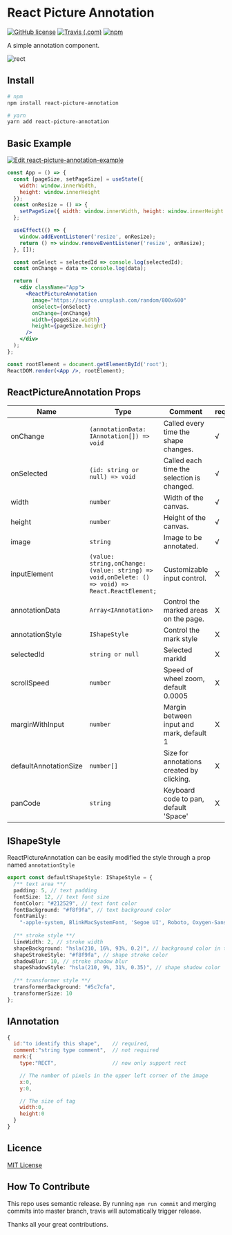 # React Picture Annotation

[![GitHub license](https://img.shields.io/badge/license-MIT-blue.svg)](https://github.com/kunduin/react-picture-annotation/blob/master/LICENSE) [![Travis (.com)](https://img.shields.io/travis/com/kunduin/react-picture-annotation.svg)](https://travis-ci.com/Kunduin/react-picture-annotation) [![npm](https://img.shields.io/npm/v/react-picture-annotation.svg)](https://www.npmjs.com/package/react-picture-annotation)

A simple annotation component.

![rect](./doc/rect.gif)

## Install

```Bash
# npm
npm install react-picture-annotation

# yarn
yarn add react-picture-annotation
```

## Basic Example

[![Edit react-picture-annotation-example](https://codesandbox.io/static/img/play-codesandbox.svg)](https://codesandbox.io/s/react-picture-annotation-example-cw49e?fontsize=14)

```jsx
const App = () => {
  const [pageSize, setPageSize] = useState({
    width: window.innerWidth,
    height: window.innerHeight
  });
  const onResize = () => {
    setPageSize({ width: window.innerWidth, height: window.innerHeight });
  };

  useEffect(() => {
    window.addEventListener('resize', onResize);
    return () => window.removeEventListener('resize', onResize);
  }, []);

  const onSelect = selectedId => console.log(selectedId);
  const onChange = data => console.log(data);

  return (
    <div className="App">
      <ReactPictureAnnotation
        image="https://source.unsplash.com/random/800x600"
        onSelect={onSelect}
        onChange={onChange}
        width={pageSize.width}
        height={pageSize.height}
      />
    </div>
  );
};

const rootElement = document.getElementById('root');
ReactDOM.render(<App />, rootElement);
```

## ReactPictureAnnotation Props

| Name                  | Type                                                                                            | Comment                                    | required |
| --------------------- | ----------------------------------------------------------------------------------------------- | ------------------------------------------ | -------- |
| onChange              | `(annotationData: IAnnotation[]) => void`                                                       | Called every time the shape changes.       | √        |
| onSelected            | `(id: string or null) => void`                                                                  | Called each time the selection is changed. | √        |
| width                 | `number`                                                                                        | Width of the canvas.                       | √        |
| height                | `number`                                                                                        | Height of the canvas.                      | √        |
| image                 | `string`                                                                                        | Image to be annotated.                     | √        |
| inputElement          | `(value: string,onChange: (value: string) => void,onDelete: () => void) => React.ReactElement;` | Customizable input control.                | X        |
| annotationData        | `Array<IAnnotation>`                                                                            | Control the marked areas on the page.      | X        |
| annotationStyle       | `IShapeStyle`                                                                                   | Control the mark style                     | X        |
| selectedId            | `string or null`                                                                                | Selected markId                            | X        |
| scrollSpeed           | `number`                                                                                        | Speed of wheel zoom, default 0.0005        | X        |
| marginWithInput       | `number`                                                                                        | Margin between input and mark, default 1   | X        |
| defaultAnnotationSize | `number[]`                                                                                      | Size for annotations created by clicking.  | X        |
| panCode               | `string`                                                                                        | Keyboard code to pan, default 'Space'      | X        |

## IShapeStyle

ReactPictureAnnotation can be easily modified the style through a prop named `annotationStyle`                                                                                      

```typescript
export const defaultShapeStyle: IShapeStyle = {
  /** text area **/
  padding: 5, // text padding
  fontSize: 12, // text font size
  fontColor: "#212529", // text font color
  fontBackground: "#f8f9fa", // text background color
  fontFamily:
    "-apple-system, BlinkMacSystemFont, 'Segoe UI', Roboto, Oxygen-Sans, Ubuntu, Cantarell, 'Helvetica Neue', Helvetica, Arial, sans-serif",
  
  /** stroke style **/
  lineWidth: 2, // stroke width
  shapeBackground: "hsla(210, 16%, 93%, 0.2)", // background color in the middle of the marker
  shapeStrokeStyle: "#f8f9fa", // shape stroke color
  shadowBlur: 10, // stroke shadow blur
  shapeShadowStyle: "hsla(210, 9%, 31%, 0.35)", // shape shadow color
  
  /** transformer style **/
  transformerBackground: "#5c7cfa",
  transformerSize: 10
};
```

## IAnnotation

```js
{
  id:"to identify this shape",    // required,
  comment:"string type comment",  // not required
  mark:{
    type:"RECT",                  // now only support rect

    // The number of pixels in the upper left corner of the image
    x:0,
    y:0,

    // The size of tag
    width:0,
    height:0
  }
}
```

## Licence

[MIT License](https://github.com/kunduin/react-picture-annotation/blob/master/LICENSE)

## How To Contribute

This repo uses semantic release. By running `npm run commit` and merging commits into master branch, travis will automatically trigger release.

Thanks all your great contributions.